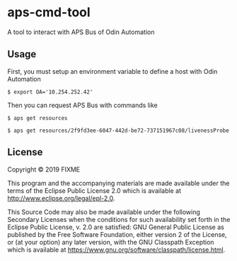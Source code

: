 # aps-cmd-tool

A tool to interact with APS Bus of Odin Automation

## Usage

First, you must setup an environment variable to define a host with Odin Automation

```
$ export OA='10.254.252.42'
```

Then you can request APS Bus with commands like

```
$ aps get resources
```

```
$ aps get resources/2f9fd3ee-6047-442d-be72-737151967c08/livenessProbe
```

## License

Copyright © 2019 FIXME

This program and the accompanying materials are made available under the
terms of the Eclipse Public License 2.0 which is available at
http://www.eclipse.org/legal/epl-2.0.

This Source Code may also be made available under the following Secondary
Licenses when the conditions for such availability set forth in the Eclipse
Public License, v. 2.0 are satisfied: GNU General Public License as published by
the Free Software Foundation, either version 2 of the License, or (at your
option) any later version, with the GNU Classpath Exception which is available
at https://www.gnu.org/software/classpath/license.html.
